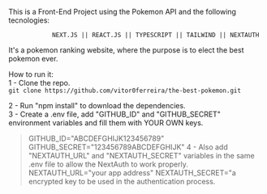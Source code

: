 This is a Front-End Project using the Pokemon API and the following tecnologies:

                NEXT.JS || REACT.JS || TYPESCRIPT || TAILWIND || NEXTAUTH

It's a pokemon ranking website, where the purpose is to elect the best pokemon ever.

How to run it:  
1 - Clone the repo.  
`git clone https://github.com/vitor0ferreira/the-best-pokemon.git`
  
2 - Run "npm install" to download the dependencies.  
3 - Create a .env file, add "GITHUB_ID" and "GITHUB_SECRET" environment variables and fill them with YOUR OWN keys.  
> GITHUB_ID="ABCDEFGHIJK123456789"  
> GITHUB_SECRET="123456789ABCDEFGHIJK"
4 - Also add "NEXTAUTH_URL" and "NEXTAUTH_SECRET" variables in the same .env file to allow the NextAuth to work properly.
> NEXTAUTH_URL="your app address"
> NEXTAUTH_SECRET="a encrypted key to be used in the authentication process.
